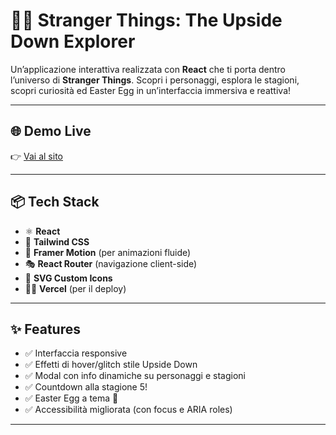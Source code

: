 # 🧟‍♂️ Stranger Things: The Upside Down Explorer

Un’applicazione interattiva realizzata con **React** che ti porta dentro l’universo di **Stranger Things**. Scopri i personaggi, esplora le stagioni, scopri curiosità ed Easter Egg in un’interfaccia immersiva e reattiva!



---

## 🌐 Demo Live

👉 [Vai al sito](https://stranger-things-recap.vercel.app)

---

## 📦 Tech Stack

- ⚛️ **React**
- 🎨 **Tailwind CSS**
- 🧠 **Framer Motion** (per animazioni fluide)
- 🎭 **React Router** (navigazione client-side)
- 🧩 **SVG Custom Icons**
- 🐱‍👤 **Vercel** (per il deploy)

---

## ✨ Features

- ✅ Interfaccia responsive
- ✅ Effetti di hover/glitch stile Upside Down
- ✅ Modal con info dinamiche su personaggi e stagioni
- ✅ Countdown alla stagione 5!
- ✅ Easter Egg a tema 👀
- ✅ Accessibilità migliorata (con focus e ARIA roles)

---

